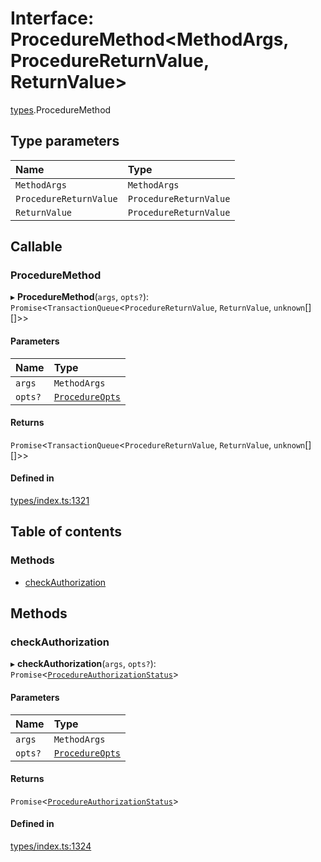 # Interface: ProcedureMethod<MethodArgs, ProcedureReturnValue, ReturnValue\>

[types](../wiki/types).ProcedureMethod

## Type parameters

| Name | Type |
| :------ | :------ |
| `MethodArgs` | `MethodArgs` |
| `ProcedureReturnValue` | `ProcedureReturnValue` |
| `ReturnValue` | `ProcedureReturnValue` |

## Callable

### ProcedureMethod

▸ **ProcedureMethod**(`args`, `opts?`): `Promise`<`TransactionQueue`<`ProcedureReturnValue`, `ReturnValue`, `unknown`[][]\>\>

#### Parameters

| Name | Type |
| :------ | :------ |
| `args` | `MethodArgs` |
| `opts?` | [`ProcedureOpts`](../wiki/types.ProcedureOpts) |

#### Returns

`Promise`<`TransactionQueue`<`ProcedureReturnValue`, `ReturnValue`, `unknown`[][]\>\>

#### Defined in

[types/index.ts:1321](https://github.com/PolymathNetwork/polymesh-sdk/blob/c6fe1be3/src/types/index.ts#L1321)

## Table of contents

### Methods

- [checkAuthorization](../wiki/types.ProcedureMethod#checkauthorization)

## Methods

### checkAuthorization

▸ **checkAuthorization**(`args`, `opts?`): `Promise`<[`ProcedureAuthorizationStatus`](../wiki/types.ProcedureAuthorizationStatus)\>

#### Parameters

| Name | Type |
| :------ | :------ |
| `args` | `MethodArgs` |
| `opts?` | [`ProcedureOpts`](../wiki/types.ProcedureOpts) |

#### Returns

`Promise`<[`ProcedureAuthorizationStatus`](../wiki/types.ProcedureAuthorizationStatus)\>

#### Defined in

[types/index.ts:1324](https://github.com/PolymathNetwork/polymesh-sdk/blob/c6fe1be3/src/types/index.ts#L1324)
